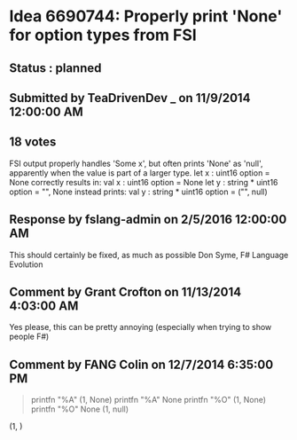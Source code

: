 # Idea 6690744: Properly print 'None' for option types from FSI #

## Status : planned

## Submitted by TeaDrivenDev _ on 11/9/2014 12:00:00 AM

## 18 votes

FSI output properly handles 'Some x', but often prints 'None' as 'null', apparently when the value is part of a larger type.
let x : uint16 option = None
correctly results in: val x : uint16 option = None
let y : string * uint16 option = "", None
instead prints: val y : string * uint16 option = ("", null)


## Response by fslang-admin on 2/5/2016 12:00:00 AM

This should certainly be fixed, as much as possible
Don Syme, F# Language Evolution



## Comment by Grant Crofton on 11/13/2014 4:03:00 AM

Yes please, this can be pretty annoying (especially when trying to show people F#)

## Comment by FANG Colin on 12/7/2014 6:35:00 PM

> printfn "%A" (1, None)
printfn "%A" None
printfn "%O" (1, None)
printfn "%O" None
(1, null)
<null>
(1, )
<null>

